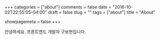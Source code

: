 +++
categories = ["about"]
comments = false
date = "2016-10-02T22:55:05-04:00"
draft = false
slug = ""
tags = ["about"]
title = "About"

showpagemeta = false
+++

안녕하세요. 프론트엔드 개발자 구보현입니다.
